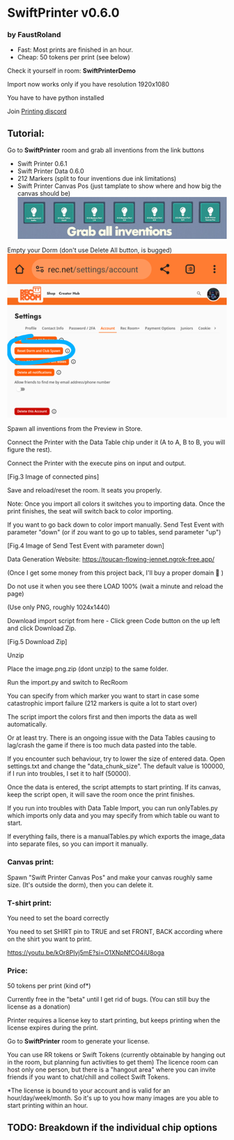 # SwiftPrinter v0.6.0

### by FaustRoland

 - Fast: Most prints are finished in an hour.
 - Cheap: 50 tokens per print (see below)

Check it yourself in room: **SwiftPrinterDemo**


Import now works only if you have resolution 1920x1080

You have to have python installed

Join [Printing discord](https://discord.gg/GuzwRMsyW8)


## Tutorial:

Go to **SwiftPrinter** room and grab all inventions from the link buttons
 - Swift Printer 0.6.1
 - Swift Printer Data 0.6.0
 - 212 Markers (split to four inventions due ink limitations)
 - Swift Printer Canvas Pos (just tamplate to show where and how big the canvas should be)
![Fig.1 Image of Link Buttons](readme/Fig1.png)

Empty your Dorm
(don't use Delete All button, is bugged)
![Fig.2 Image of Reset Dorm on Rec.Net](readme/Fig2.png)

Spawn all inventions from the Preview in Store. 

Connect the Printer with the Data Table chip under it (A to A, B to B, you will figure the rest). 

Connect the Printer with the execute pins on input and output.

[Fig.3 Image of connected pins]

Save and reload/reset the room. It seats you properly.


Note: Once you import all colors it switches you to importing data. Once the print finishes, the seat will switch back to color importing.

If you want to go back down to color import manually. Send Test Event with parameter "down" (or if zou want to go up to tables, send parameter "up")

[Fig.4 Image of Send Test Event with parameter down]




Data Generation Website: https://toucan-flowing-jennet.ngrok-free.app/ 

(Once I get some money from this project back, I'll buy a proper domain 🙂 )

Do not use it when you see there LOAD 100% (wait a minute and reload the page)


(Use only PNG, roughly 1024x1440)


Download import script from here - Click green Code button on the up left and click Download Zip.

[Fig.5 Download Zip]



Unzip




Place the image.png.zip (dont unzip) to the same folder.



Run the import.py and switch to RecRoom

You can specify from which marker you want to start in case some catastrophic import failure (212 markers is quite a lot to start over)

The script import the colors first and then imports the data as well automatically.

Or at least try. There is an ongoing issue with the Data Tables causing to lag/crash the game if there is too much data pasted into the table.

If you encounter such behaviour, try to lower the size of entered data. Open settings.txt and change the "data_chunk_size". The default value is 100000, if I run into troubles, I set it to half (50000).


Once the data is entered, the script attempts to start printing. If its canvas, keep the script open, it will save the room once the print finishes.

If you run into troubles with Data Table Import, you can run onlyTables.py which imports only data and you may specify from which table ou want to start.

If everything fails, there is a manualTables.py which exports the image_data into separate files, so you can import it manually.




### Canvas print: 

Spawn "Swift Printer Canvas Pos" and make your canvas roughly same size. (It's outside the dorm), then you can delete it.



### T-shirt print:

You need to set the board correctly

You need to set SHIRT pin to TRUE and set FRONT, BACK according where on the shirt you want to print.

https://youtu.be/kOr8Plvj5mE?si=O1XNpNfCO4iU8oga



### Price: 

50 tokens per print (kind of*)

Currently free in the "beta" until I get rid of bugs. (You can still buy the license as a donation)


Printer requires a license key to start printing, but keeps printing when the license expires during the print. 



Go to **SwiftPrinter** room to generate your license.


You can use RR tokens or Swift Tokens (currently obtainable by hanging out in the room, but planning fun activities to get them)
The licence room can host only one person, but there is a "hangout area" where you can invite friends if you want to chat/chill and collect Swift Tokens.


*The license is bound to your account and is valid for an hour/day/week/month. So it's up to you how many images are you able to start printing within an hour.


## TODO: Breakdown if the individual chip options
